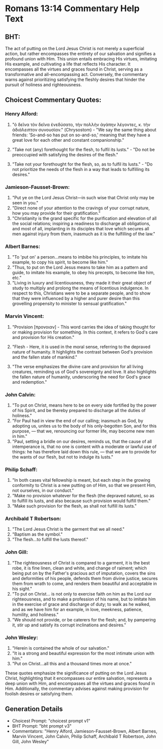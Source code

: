 # Romans 13:14 Commentary Help Text

## BHT:
The act of putting on the Lord Jesus Christ is not merely a superficial action, but rather encompasses the entirety of our salvation and signifies a profound union with Him. This union entails embracing His virtues, imitating His example, and cultivating a life that reflects His character. It encompasses all the virtues and graces found in Christ, serving as a transformative and all-encompassing act. Conversely, the commentary warns against prioritizing satisfying the fleshly desires that hinder the pursuit of holiness and righteousness.

## Choicest Commentary Quotes:
### Henry Alford:
1. "ὁ δεῖνα τὸν δεῖνα ἐνεδύσατο, τὴν πολλὴν ἀγάπην λέγοντες, κ. τὴν ἀδιάλειπτον συνουσίαν." (Chrysostom) - "We say the same thing about friends: 'So-and-so has put on so-and-so,' meaning that they have a great love for each other and constant companionship." 

2. "Take not (any) forethought for the flesh, to fulfil its lusts." - "Do not be preoccupied with satisfying the desires of the flesh." 

3. "Take not your forethought for the flesh, so, as to fulfil its lusts." - "Do not prioritize the needs of the flesh in a way that leads to fulfilling its desires."

### Jamieson-Fausset-Brown:
1. "Put ye on the Lord Jesus Christ—in such wise that Christ only may be seen in you."
2. "Direct none of your attention to the cravings of your corrupt nature, how you may provide for their gratification."
3. "Christianity is the grand specific for the purification and elevation of all the social relations; inspiring a readiness to discharge all obligations, and most of all, implanting in its disciples that love which secures all men against injury from them, inasmuch as it is the fulfilling of the law."

### Albert Barnes:
1. "To 'put on' a person...means to imbibe his principles, to imitate his example, to copy his spirit, to become like him."
2. "Thus, to put on the Lord Jesus means to take him as a pattern and guide, to imitate his example, to obey his precepts, to become like him, etc."
3. "Living in luxury and licentiousness, they made it their great object of study to multiply and prolong the means of licentious indulgence. In respect to this, Christians were to be a separate people, and to show that they were influenced by a higher and purer desire than this grovelling propensity to minister to sensual gratification."

### Marvin Vincent:
1. "Provision [προνοιαν] - This word carries the idea of taking thought for or making provision for something. In this context, it refers to God's care and provision for His creation." 

2. "Flesh - Here, it is used in the moral sense, referring to the depraved nature of humanity. It highlights the contrast between God's provision and the fallen state of mankind." 

3. "The verse emphasizes the divine care and provision for all living creatures, reminding us of God's sovereignty and love. It also highlights the fallen nature of humanity, underscoring the need for God's grace and redemption."

### John Calvin:
1. "To put on Christ, means here to be on every side fortified by the power of his Spirit, and be thereby prepared to discharge all the duties of holiness."
2. "For Paul had in view the end of our calling; inasmuch as God, by adopting us, unites us to the body of his only-begotten Son, and for this purpose, — that we, renouncing our former life, may become new men in him."
3. "Paul, setting a bridle on our desires, reminds us, that the cause of all intemperance is, that no one is content with a moderate or lawful use of things: he has therefore laid down this rule, — that we are to provide for the wants of our flesh, but not to indulge its lusts."

### Philip Schaff:
1. "In both cases vital fellowship is meant, but each step in the growing conformity to Christ is a new putting on of Him, so that we present Him, not ourselves, in our conduct."
2. "Make no provision whatever for the flesh (the depraved nature), so as to fulfill its lusts, and also because such provision would fulfill them."
3. "Make such provision for the flesh, as shall not fulfill its lusts."

### Archibald T Robertson:
1. "The Lord Jesus Christ is the garment that we all need." 
2. "Baptism as the symbol."
3. "The flesh...to fulfill the lusts thereof."

### John Gill:
1. "The righteousness of Christ is compared to a garment, it is the best robe, it is fine linen, clean and white, and change of raiment; which being put on by the Father's gracious act of imputation, covers the sins and deformities of his people, defends them from divine justice, secures them from wrath to come, and renders them beautiful and acceptable in his sight."
2. "To put on Christ... is not only to exercise faith on him as the Lord our righteousness, and to make a profession of his name, but to imitate him in the exercise of grace and discharge of duty; to walk as he walked, and as we have him for an example, in love, meekness, patience, humility, and holiness."
3. "We should not provide, or be caterers for the flesh; and, by pampering it, stir up and satisfy its corrupt inclinations and desires."

### John Wesley:
1. "Herein is contained the whole of our salvation."
2. "It is a strong and beautiful expression for the most intimate union with him."
3. "Put on Christ...all this and a thousand times more at once."

These quotes emphasize the significance of putting on the Lord Jesus Christ, highlighting that it encompasses our entire salvation, represents a deep union with Him, and encompasses all the virtues and graces found in Him. Additionally, the commentary advises against making provision for foolish desires or satisfying them.


## Generation Details
- Choicest Prompt: "choicest prompt v1"
- BHT Prompt: "bht prompt v3"
- Commentators: "Henry Alford, Jamieson-Fausset-Brown, Albert Barnes, Marvin Vincent, John Calvin, Philip Schaff, Archibald T Robertson, John Gill, John Wesley"
